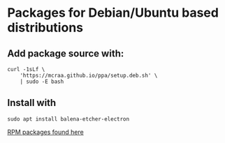 # Packages for Debian/Ubuntu based distributions

## Add package source with:
```
curl -1sLf \
    'https://mcraa.github.io/ppa/setup.deb.sh' \
    | sudo -E bash
```
## Install with
```
sudo apt install balena-etcher-electron
```

[RPM packages found here](https://mcraa.github.io/ppa/rpm)